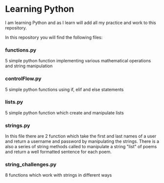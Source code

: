 # Learning Python

I am learning Python and as I learn will add all my practice and work to this repository. 

In this repository you will find the following files:

### functions.py
5 simple python function implementing various mathematical operations and string manipulation

### controlFlow.py
5 simple python functions using if, elif and else statements 

### lists.py
5 simple python function which create and manipulate lists

### strings.py
In this file there are 2 function which take the first and last names of a user and return a username and password by manipulating the strings. 
There is a also a series of string methods called to manipulate a string "list" of poems and return a well formatted sentence for each poem. 

### string_challenges.py
8 functions which work with strings in different ways